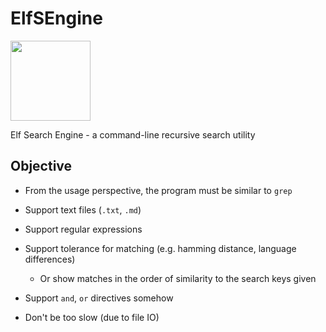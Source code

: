 # ElfSEngine

<img src="https://mjsaldanha.com/images/elf_icon.png" width="128" height="128">

Elf Search Engine - a command-line recursive search utility

Objective
---

- From the usage perspective, the program must be similar to `grep`

- Support text files (`.txt`, `.md`)

- Support regular expressions

- Support tolerance for matching (e.g. hamming distance, language differences)

  - Or show matches in the order of similarity to the search keys given

- Support `and`, `or` directives somehow

- Don't be too slow (due to file IO)
